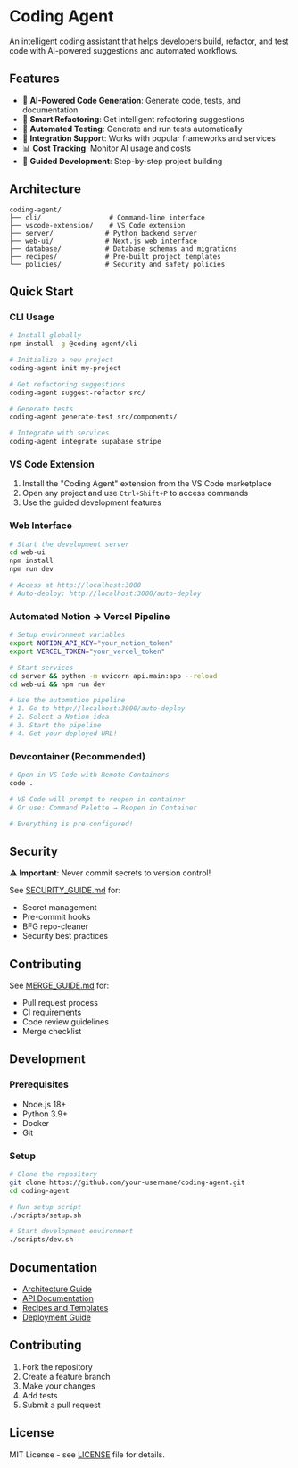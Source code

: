 # Coding Agent

An intelligent coding assistant that helps developers build, refactor, and test code with AI-powered suggestions and automated workflows.

## Features

- 🤖 **AI-Powered Code Generation**: Generate code, tests, and documentation
- 🔧 **Smart Refactoring**: Get intelligent refactoring suggestions
- 🧪 **Automated Testing**: Generate and run tests automatically
- 🔗 **Integration Support**: Works with popular frameworks and services
- 📊 **Cost Tracking**: Monitor AI usage and costs
- 🎯 **Guided Development**: Step-by-step project building

## Architecture

```
coding-agent/
├── cli/                 # Command-line interface
├── vscode-extension/    # VS Code extension
├── server/             # Python backend server
├── web-ui/             # Next.js web interface
├── database/           # Database schemas and migrations
├── recipes/            # Pre-built project templates
└── policies/           # Security and safety policies
```

## Quick Start

### CLI Usage

```bash
# Install globally
npm install -g @coding-agent/cli

# Initialize a new project
coding-agent init my-project

# Get refactoring suggestions
coding-agent suggest-refactor src/

# Generate tests
coding-agent generate-test src/components/

# Integrate with services
coding-agent integrate supabase stripe
```

### VS Code Extension

1. Install the "Coding Agent" extension from the VS Code marketplace
2. Open any project and use `Ctrl+Shift+P` to access commands
3. Use the guided development features

### Web Interface

```bash
# Start the development server
cd web-ui
npm install
npm run dev

# Access at http://localhost:3000
# Auto-deploy: http://localhost:3000/auto-deploy
```

### Automated Notion → Vercel Pipeline

```bash
# Setup environment variables
export NOTION_API_KEY="your_notion_token"
export VERCEL_TOKEN="your_vercel_token"

# Start services
cd server && python -m uvicorn api.main:app --reload
cd web-ui && npm run dev

# Use the automation pipeline
# 1. Go to http://localhost:3000/auto-deploy
# 2. Select a Notion idea
# 3. Start the pipeline
# 4. Get your deployed URL!
```

### Devcontainer (Recommended)

```bash
# Open in VS Code with Remote Containers
code .

# VS Code will prompt to reopen in container
# Or use: Command Palette → Reopen in Container

# Everything is pre-configured!
```

## Security

**⚠️ Important**: Never commit secrets to version control!

See [SECURITY_GUIDE.md](SECURITY_GUIDE.md) for:
- Secret management
- Pre-commit hooks
- BFG repo-cleaner
- Security best practices

## Contributing

See [MERGE_GUIDE.md](MERGE_GUIDE.md) for:
- Pull request process
- CI requirements
- Code review guidelines
- Merge checklist

## Development

### Prerequisites

- Node.js 18+
- Python 3.9+
- Docker
- Git

### Setup

```bash
# Clone the repository
git clone https://github.com/your-username/coding-agent.git
cd coding-agent

# Run setup script
./scripts/setup.sh

# Start development environment
./scripts/dev.sh
```

## Documentation

- [Architecture Guide](docs/ARCHITECTURE.md)
- [API Documentation](docs/API.md)
- [Recipes and Templates](docs/RECIPES.md)
- [Deployment Guide](docs/DEPLOYMENT.md)

## Contributing

1. Fork the repository
2. Create a feature branch
3. Make your changes
4. Add tests
5. Submit a pull request

## License

MIT License - see [LICENSE](LICENSE) file for details.
